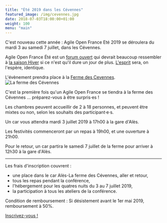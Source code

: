 ```yaml
---
title: "Été 2019 dans les Cévennes"
featured_image: /img/cevennes.jpg
date: 2018-07-03T18:00:00+01:00
weight: 100
menu: "main"
---
```


C'est nouveau cette année : Agile Open France Eté 2019 se déroulera du mardi 3 au samedi 7 juillet, dans les Cévennes.

<!--more--> 

Agile Open France Été est un [forum ouvert](https://fr.wikipedia.org/wiki/M%C3%A9thodologie_Forum_Ouvert)
qui devrait beaucoup ressembler à [la saison Hiver](../hiver2019) 
si ce n'est qu'il dure un jour de plus. [L'esprit](/esprit) sera, on l'espère,
identique.

L'évènement prendra place à la [Ferme des
Cevennes](http://www.lafermedescevennes.com/).  ![La ferme des
Cévennes](/img/ferme.jpg)

C'est la première fois qu'un Agile Open France se tiendra à la ferme des
Cévennes ... préparez-vous à être surpris·es !

Les chambres peuvent accueillir de 2 à 18 personnes, et peuvent être mixtes
ou non, selon les souhaits des participant·e·s.

Un car vous attendra mardi 3 juillet 2019 à 17h00 à la gare d'Alès.

Les festivités commenceront par un repas à 19h00, et une ouverture à 21h00.

Pour le retour, un car partira le samedi 7 juillet de la ferme pour arriver à
12h30 à la gare d'Alès.

----

Les frais d'inscription couvrent :

- une place dans le car Alès-La ferme des Cévennes, aller et retour,
- tous les repas pendant la conférence,
- l'hébergement pour les quatres nuits du 3 au 7 juillet 2019,
- la participation à tous les ateliers de la conférence.

Condition de remboursement : Si désistement avant le 1er mai 2019, remboursement à 50%.

[Inscrivez-vous !](/inscription)
